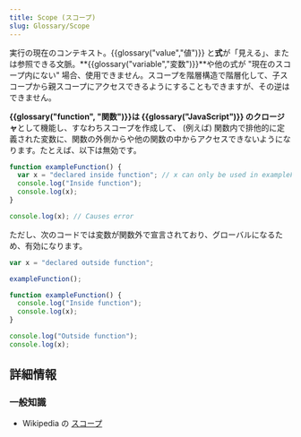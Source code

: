 ```yaml
---
title: Scope (スコープ)
slug: Glossary/Scope
---
```


実行の現在のコンテキスト。{{glossary("value","値")}} と**式**が「見える」、または参照できる文脈。**{{glossary("variable","変数")}}**や他の式が "現在のスコープ内にない" 場合、使用できません。スコープを階層構造で階層化して、子スコープから親スコープにアクセスできるようにすることもできますが、その逆はできません。

**{{glossary("function", "関数")}}**は {{glossary("JavaScript")}} の**クロージャ**として機能し、すなわちスコープを作成して、 (例えば) 関数内で排他的に定義された変数に、関数の外側からや他の関数の中からアクセスできないようになります。たとえば、以下は無効です。

```js
function exampleFunction() {
  var x = "declared inside function"; // x can only be used in exampleFunction
  console.log("Inside function");
  console.log(x);
}

console.log(x); // Causes error
```

ただし、次のコードでは変数が関数外で宣言されており、グローバルになるため、有効になります。

```js
var x = "declared outside function";

exampleFunction();

function exampleFunction() {
  console.log("Inside function");
  console.log(x);
}

console.log("Outside function");
console.log(x);
```

## 詳細情報

### 一般知識

- Wikipedia の [スコープ](https://ja.wikipedia.org/wiki/スコープ)
